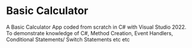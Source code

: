 <h1> Basic Calculator</h1>

A Basic Calculator App coded from scratch in C# with Visual Studio 2022.
To demonstrate knowledge of C#, Method Creation, Event Handlers, Conditional Statements/ Switch Statements etc etc
